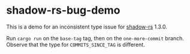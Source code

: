 # shadow-rs-bug-demo

This is a demo for an inconsistent type issue for [shadow-rs](https://github.com/baoyachi/shadow-rs) 1.3.0.

Run `cargo run` on the `base-tag` tag, then on the `one-more-commit` branch.
Observe that the type for `COMMITS_SINCE_TAG` is different.
